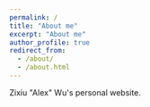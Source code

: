 ```yaml
---
permalink: /
title: "About me"
excerpt: "About me"
author_profile: true
redirect_from: 
  - /about/
  - /about.html
---
```


Zixiu "Alex" Wu's personal website.

